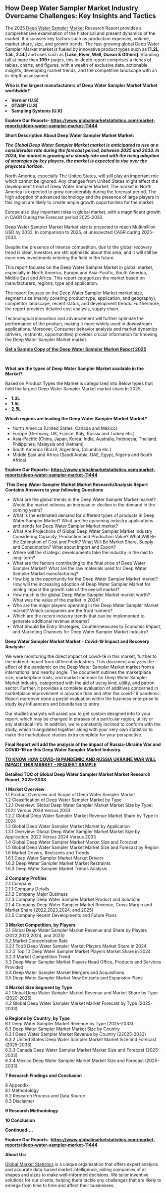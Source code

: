 <h2><strong>How Deep Water Sampler Market Industry Overcame Challenges: Key Insights and Tactics</strong></h2><p>The 2025 <a href="https://www.globalmarketstatistics.com/market-reports/deep-water-sampler-market-11444">Deep Water Sampler Market</a> Research Report provides a comprehensive examination of the historical and present dynamics of the market. It discusses key factors such as production expenses, volume, market share, size, and growth trends. The fast-growing global Deep Water Sampler Market market is fueled by innovative product types such as <strong>[1.2L, 1.5L, 2.5L]</strong> and uses such as <strong>[Lake, River, Well, Ocean & Others]</strong>. Standing tall at more than <strong>109+</strong> pages, this in-depth report comprises a riches of tables, charts, and figures, with a wealth of exclusive data, actionable insights, developing market trends, and the competitive landscape with an in-depth assessment.</p><p><strong>Who is the largest manufacturers of Deep Water Sampler Market Market worldwide?</strong></p><p><strong><li>Vernier (U.S)<li>GTASP (U.S)<li>Sampling Systems (U.K)</strong></p><p><strong>Explore Our Reports-&nbsp;<a href="https://wordhtml.com/">https://www.globalmarketstatistics.com/market-reports/deep-water-sampler-market-11444</a></strong></p><p><strong>Short Description About Deep Water Sampler Market Market:</strong></p><p><strong><em>The Global Deep Water Sampler Market market is anticipated to rise at a considerable rate during the forecast period, between 2025 and 2033. In 2024, the market is growing at a steady rate and with the rising adoption of strategies by key players, the market is expected to rise over the projected horizon.</em></strong></p><p>North America, especially The United States, will still play an important role which cannot be ignored. Any changes from United States might affect the development trend of Deep Water Sampler Market. The market in North America is expected to grow considerably during the forecast period. The high adoption of advanced technology and the presence of large players in this region are likely to create ample growth opportunities for the market.</p><p>Europe also play important roles in global market, with a magnificent growth in CAGR During the Forecast period 2025-2033.</p><p>Deep Water Sampler Market Market size is projected to reach Multimillion USD by 2033, In comparison to 2025, at unexpected CAGR during 2025-2033.</p><p>Despite the presence of intense competition, due to the global recovery trend is clear, investors are still optimistic about this area, and it will still be more new investments entering the field in the future.</p><p>This report focuses on the Deep Water Sampler Market in global market, especially in North America, Europe and Asia-Pacific, South America, Middle East and Africa. This report categorizes the market based on manufacturers, regions, type and application.</p><p>The report focuses on the Deep Water Sampler Market market size, segment size (mainly covering product type, application, and geography), competitor landscape, recent status, and development trends. Furthermore, the report provides detailed cost analysis, supply chain.</p><p>Technological innovation and advancement will further optimize the performance of the product, making it more widely used in downstream applications. Moreover, Consumer behavior analysis and market dynamics (drivers, restraints, opportunities) provides crucial information for knowing the Deep Water Sampler Market market.</p><p><strong><a href="https://www.globalmarketstatistics.com/market-reports/deep-water-sampler-market-11444">Get a Sample Copy of the Deep Water Sampler Market Report 2025</a></strong></p><p>&nbsp;</p><p><strong>What are the types of Deep Water Sampler Market available in the Market?</strong></p><p>Based on Product Types the Market is categorized into Below types that held the largest Deep Water Sampler Market market share In 2025.</p><p><strong><li>1.2L<li>1.5L<li>2.5L</strong></p><p><strong>Which regions are leading the Deep Water Sampler Market Market?</strong></p><ul><li>North America (United States, Canada and Mexico)</li><li>Europe (Germany, UK, France, Italy, Russia and Turkey etc.)</li><li>Asia-Pacific (China, Japan, Korea, India, Australia, Indonesia, Thailand, Philippines, Malaysia and Vietnam)</li><li>South America (Brazil, Argentina, Columbia etc.)</li><li>Middle East and Africa (Saudi Arabia, UAE, Egypt, Nigeria and South Africa)</li></ul><p><strong>Explore Our Reports&ndash;&nbsp;<a href="https://www.globalmarketstatistics.com/market-reports/deep-water-sampler-market-11444">https://www.globalmarketstatistics.com/market-reports/deep-water-sampler-market-11444</a></strong></p><p><strong>&nbsp;This Deep Water Sampler Market Market Research/Analysis Report Contains Answers to your following Questions</strong></p><ul><li>What are the global trends in the Deep Water Sampler Market market? Would the market witness an increase or decline in the demand in the coming years?</li><li>What is the estimated demand for different types of products in Deep Water Sampler Market? What are the upcoming industry applications and trends for Deep Water Sampler Market market?</li><li>What Are Projections of Global Deep Water Sampler Market Industry Considering Capacity, Production and Production Value? What Will Be the Estimation of Cost and Profit? What Will Be Market Share, Supply and Consumption? What about Import and Export?</li><li>Where will the strategic developments take the industry in the mid to long-term?</li><li>What are the factors contributing to the final price of Deep Water Sampler Market? What are the raw materials used for Deep Water Sampler Market manufacturing?</li><li>How big is the opportunity for the Deep Water Sampler Market market? How will the increasing adoption of Deep Water Sampler Market for mining impact the growth rate of the overall market?</li><li>How much is the global Deep Water Sampler Market market worth? What was the value of the market In 2024?</li><li>Who are the major players operating in the Deep Water Sampler Market market? Which companies are the front runners?</li><li>Which are the recent industry trends that can be implemented to generate additional revenue streams?</li><li>What Should Be Entry Strategies, Countermeasures to Economic Impact, and Marketing Channels for Deep Water Sampler Market Industry?</li></ul><p><strong>Deep Water Sampler Market Market - Covid-19 Impact and Recovery Analysis:</strong></p><p>We were monitoring the direct impact of covid-19 in this market, further to the indirect impact from different industries. This document analyzes the effect of the pandemic on the Deep Water Sampler Market market from a international and nearby angle. The document outlines the marketplace size, marketplace traits, and market increase for Deep Water Sampler Market industry, categorised with the aid of using kind, utility, and patron sector. Further, it provides a complete evaluation of additives concerned in marketplace improvement in advance than and after the covid-19 pandemic. Report moreover done a pestel evaluation within the business enterprise to study key influencers and boundaries to entry.</p><p>Our studies analysts will assist you to get custom designed info to your report, which may be changed in phrases of a particular region, utility or any statistical info. In addition, we're constantly inclined to conform with the study, which triangulated together along with your very own statistics to make the marketplace studies extra complete for your perspective.</p><p><strong>Final Report will add the analysis of the impact of Russia-Ukraine War and COVID-19 on this Deep Water Sampler Market Industry.</strong></p><p><strong><a href="https://www.globalmarketstatistics.com/market-reports/deep-water-sampler-market-11444">TO KNOW HOW COVID-19 PANDEMIC AND RUSSIA UKRAINE WAR WILL IMPACT THIS MARKET - REQUEST SAMPLE</a></strong></p><p><strong>Detailed TOC of Global Deep Water Sampler Market Market Research Report, 2025-2033</strong></p><p><strong>1 Market Overview</strong><br /> 1.1 Product Overview and Scope of Deep Water Sampler Market<br /> 1.2 Classification of Deep Water Sampler Market by Type<br /> 1.2.1 Overview: Global Deep Water Sampler Market Market Size by Type: 2022&nbsp;Versus 2024 Versus 2033<br /> 1.2.2 Global Deep Water Sampler Market Revenue Market Share by Type in 2024<br /> 1.3 Global Deep Water Sampler Market Market by Application<br /> 1.3.1 Overview: Global Deep Water Sampler Market Market Size by Application: 2022&nbsp;Versus 2024 Versus 2033<br /> 1.4 Global Deep Water Sampler Market Market Size and Forecast<br /> 1.5 Global Deep Water Sampler Market Market Size and Forecast by Region<br /> 1.6 Market Drivers, Restraints and Trends<br /> 1.6.1 Deep Water Sampler Market Market Drivers<br /> 1.6.2 Deep Water Sampler Market Market Restraints<br /> 1.6.3 Deep Water Sampler Market Trends Analysis</p><p><strong>2 Company Profiles</strong><br /> 2.1 Company<br /> 2.1.1 Company Details<br /> 2.1.2 Company Major Business<br /> 2.1.3 Company Deep Water Sampler Market Product and Solutions<br /> 2.1.4 Company Deep Water Sampler Market Revenue, Gross Margin and Market Share (2022,2023,2024, and 2025)<br /> 2.1.5 Company Recent Developments and Future Plans</p><p><strong>3 Market Competition, by Players</strong><br /> 3.1 Global Deep Water Sampler Market Revenue and Share by Players (2022,2023,2024, and 2025)<br /> 3.2 Market Concentration Rate<br /> 3.2.1 Top3 Deep Water Sampler Market Players Market Share in 2024<br /> 3.2.2 Top 10 Deep Water Sampler Market Players Market Share in 2024<br /> 3.2.3 Market Competition Trend<br /> 3.3 Deep Water Sampler Market Players Head Office, Products and Services Provided<br /> 3.4 Deep Water Sampler Market Mergers and Acquisitions<br /> 3.5 Deep Water Sampler Market New Entrants and Expansion Plans</p><p><strong>4 Market Size Segment by Type</strong><br /> 4.1 Global Deep Water Sampler Market Revenue and Market Share by Type (2020-2025)<br /> 4.2 Global Deep Water Sampler Market Market Forecast by Type (2025-2033)</p><p><strong>6 Regions by Country, by Type</strong><br /> 6.1 Deep Water Sampler Market Revenue by Type (2025-2033)<br /> 6.3 Deep Water Sampler Market Market Size by Country<br /> 6.3.1 Deep Water Sampler Market Revenue by Country (22025-2033)<br /> 6.3.2 United States Deep Water Sampler Market Market Size and Forecast (2025-2033)<br /> 6.3.3 Canada Deep Water Sampler Market Market Size and Forecast (2025-2033)<br /> 6.3.4 Mexico Deep Water Sampler Market Market Size and Forecast (2025-2033)</p><p><strong>7 Research Findings and Conclusion</strong></p><p>8 Appendix<br /> 8.1 Methodology<br /> 8.2 Research Process and Data Source<br /> 8.3 Disclaimer</p><p><strong>9 Research Methodology</strong></p><p><strong>10 Conclusion</strong></p><p><strong>Continued&hellip;.</strong></p><p><strong>Explore Our Reports-&nbsp;<a href="Deep Water Sampler Market">https://www.globalmarketstatistics.com/market-reports/deep-water-sampler-market-11444</a></strong></p><p><strong>About Us:</strong></p><p><a href="https://www.globalmarketstatistics.com/">Global Market Statistics</a>&nbsp;is a unique organization that offers expert analysis and accurate data-based market intelligence, aiding companies of all shapes and sizes to make well-informed decisions. We tailor inventive solutions for our clients, helping them tackle any challenges that are likely to emerge from time to time and affect their businesses.</p><p>&nbsp;</p>
